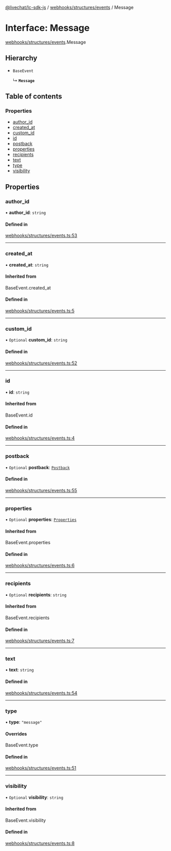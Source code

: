 [@livechat/lc-sdk-js](../README.md) / [webhooks/structures/events](../modules/webhooks_structures_events.md) / Message

# Interface: Message

[webhooks/structures/events](../modules/webhooks_structures_events.md).Message

## Hierarchy

- `BaseEvent`

  ↳ **`Message`**

## Table of contents

### Properties

- [author\_id](webhooks_structures_events.Message.md#author_id)
- [created\_at](webhooks_structures_events.Message.md#created_at)
- [custom\_id](webhooks_structures_events.Message.md#custom_id)
- [id](webhooks_structures_events.Message.md#id)
- [postback](webhooks_structures_events.Message.md#postback)
- [properties](webhooks_structures_events.Message.md#properties)
- [recipients](webhooks_structures_events.Message.md#recipients)
- [text](webhooks_structures_events.Message.md#text)
- [type](webhooks_structures_events.Message.md#type)
- [visibility](webhooks_structures_events.Message.md#visibility)

## Properties

### author\_id

• **author\_id**: `string`

#### Defined in

[webhooks/structures/events.ts:53](https://github.com/livechat/lc-sdk-js/blob/a921f8a/src/webhooks/structures/events.ts#L53)

___

### created\_at

• **created\_at**: `string`

#### Inherited from

BaseEvent.created\_at

#### Defined in

[webhooks/structures/events.ts:5](https://github.com/livechat/lc-sdk-js/blob/a921f8a/src/webhooks/structures/events.ts#L5)

___

### custom\_id

• `Optional` **custom\_id**: `string`

#### Defined in

[webhooks/structures/events.ts:52](https://github.com/livechat/lc-sdk-js/blob/a921f8a/src/webhooks/structures/events.ts#L52)

___

### id

• **id**: `string`

#### Inherited from

BaseEvent.id

#### Defined in

[webhooks/structures/events.ts:4](https://github.com/livechat/lc-sdk-js/blob/a921f8a/src/webhooks/structures/events.ts#L4)

___

### postback

• `Optional` **postback**: [`Postback`](webhooks_structures_events.Postback.md)

#### Defined in

[webhooks/structures/events.ts:55](https://github.com/livechat/lc-sdk-js/blob/a921f8a/src/webhooks/structures/events.ts#L55)

___

### properties

• `Optional` **properties**: [`Properties`](webhooks_structures_structures.Properties.md)

#### Inherited from

BaseEvent.properties

#### Defined in

[webhooks/structures/events.ts:6](https://github.com/livechat/lc-sdk-js/blob/a921f8a/src/webhooks/structures/events.ts#L6)

___

### recipients

• `Optional` **recipients**: `string`

#### Inherited from

BaseEvent.recipients

#### Defined in

[webhooks/structures/events.ts:7](https://github.com/livechat/lc-sdk-js/blob/a921f8a/src/webhooks/structures/events.ts#L7)

___

### text

• **text**: `string`

#### Defined in

[webhooks/structures/events.ts:54](https://github.com/livechat/lc-sdk-js/blob/a921f8a/src/webhooks/structures/events.ts#L54)

___

### type

• **type**: ``"message"``

#### Overrides

BaseEvent.type

#### Defined in

[webhooks/structures/events.ts:51](https://github.com/livechat/lc-sdk-js/blob/a921f8a/src/webhooks/structures/events.ts#L51)

___

### visibility

• `Optional` **visibility**: `string`

#### Inherited from

BaseEvent.visibility

#### Defined in

[webhooks/structures/events.ts:8](https://github.com/livechat/lc-sdk-js/blob/a921f8a/src/webhooks/structures/events.ts#L8)
